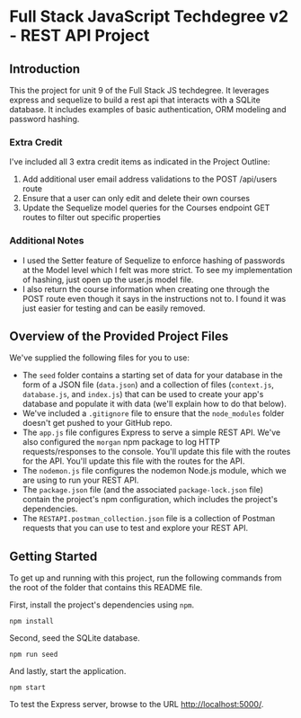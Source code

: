 
# Full Stack JavaScript Techdegree v2 - REST API Project

## Introduction
This the project for unit 9 of the Full Stack JS techdegree. It leverages express and sequelize to build a rest api that interacts with a SQLite database. It includes examples of basic authentication, ORM modeling and password hashing.

### Extra Credit
I've included all 3 extra credit items as indicated in the Project Outline: 
1. Add additional user email address validations to the POST /api/users route
2. Ensure that a user can only edit and delete their own courses
3. Update the Sequelize model queries for the Courses endpoint GET routes to filter out specific properties

### Additional Notes
- I used the Setter feature of Sequelize to enforce hashing of passwords at the Model level which I felt was more strict. To see my implementation of hashing, just open up the user.js model file.
- I also return the course information when creating one through the POST route even though it says in the instructions not to. I found it was just easier for testing and can be easily removed.

## Overview of the Provided Project Files

We've supplied the following files for you to use: 

* The `seed` folder contains a starting set of data for your database in the form of a JSON file (`data.json`) and a collection of files (`context.js`, `database.js`, and `index.js`) that can be used to create your app's database and populate it with data (we'll explain how to do that below).
* We've included a `.gitignore` file to ensure that the `node_modules` folder doesn't get pushed to your GitHub repo.
* The `app.js` file configures Express to serve a simple REST API. We've also configured the `morgan` npm package to log HTTP requests/responses to the console. You'll update this file with the routes for the API. You'll update this file with the routes for the API.
* The `nodemon.js` file configures the nodemon Node.js module, which we are using to run your REST API.
* The `package.json` file (and the associated `package-lock.json` file) contain the project's npm configuration, which includes the project's dependencies.
* The `RESTAPI.postman_collection.json` file is a collection of Postman requests that you can use to test and explore your REST API.

## Getting Started

To get up and running with this project, run the following commands from the root of the folder that contains this README file.

First, install the project's dependencies using `npm`.

```
npm install

```

Second, seed the SQLite database.

```
npm run seed
```

And lastly, start the application.

```
npm start
```

To test the Express server, browse to the URL [http://localhost:5000/](http://localhost:5000/).
